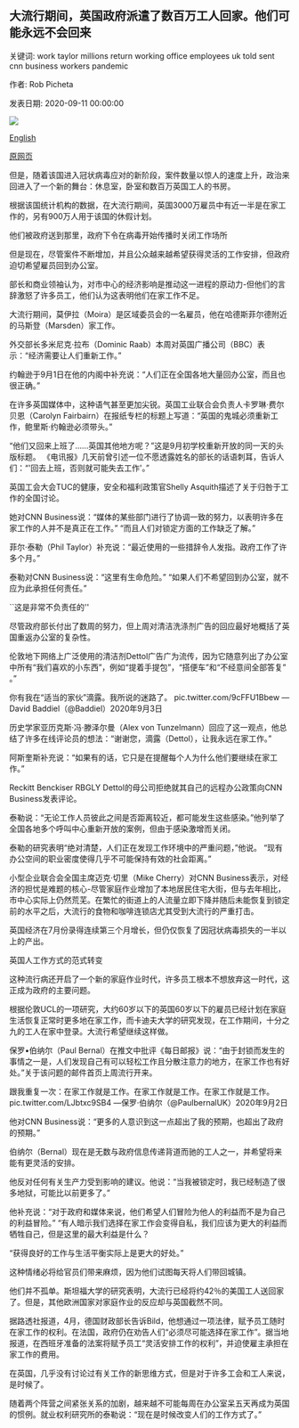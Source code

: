 ## 大流行期间，英国政府派遣了数百万工人回家。他们可能永远不会回来

关键词: work taylor millions return working office employees uk told sent cnn business workers pandemic

作者: Rob Picheta

发表日期: 2020-09-11 00:00:00

![](https://cdn.cnn.com/cnnnext/dam/assets/200910180857-london-coronavirus-economy-super-tease.jpg)

[English](The%20UK%20government%20sent%20millions%20of%20workers%20home%20during%20the%20pandemic.%20They%20may%20never%20return.md)

[原网页](https://edition.cnn.com/2020/09/11/business/uk-working-from-home-pandemic-gbr-intl/index.html)

但是，随着该国进入冠状病毒应对的新阶段，案件数量以惊人的速度上升，政治来回进入了一个新的舞台：休息室，卧室和数百万英国工人的书房。

根据该国统计机构的数据，在大流行期间，英国3000万雇员中有近一半是在家工作的，另有900万人用于该国的休假计划。

他们被政府送到那里，政府下令在病毒开始传播时关闭工作场所

但是现在，尽管案件不断增加，并且公众越来越希望获得灵活的工作安排，但政府迫切希望雇员回到办公室。

部长和商业领袖认为，对市中心的经济影响是推动这一进程的原动力-但他们的言辞激怒了许多员工，他们认为这表明他们在家工作不足。

大流行期间，莫伊拉（Moira）是区域委员会的一名雇员，他在哈德斯菲尔德附近的马斯登（Marsden）家工作。

外交部长多米尼克·拉布（Dominic Raab）本周对英国广播公司（BBC）表示：“经济需要让人们重新工作。”

约翰逊于9月1日在他的内阁中补充说：“人们正在全国各地大量回办公室，而且也很正确。”

在许多英国媒体中，这种语气甚至更加尖锐。英国工业联合会负责人卡罗琳·费尔贝恩（Carolyn Fairbairn）在报纸专栏的标题上写道：“英国的鬼城必须重新工作，鲍里斯·约翰逊必须带头。”

“他们又回来上班了……英国其他地方呢？”这是9月初学校重新开放的同一天的头版标题。 《电讯报》几天前曾引述一位不愿透露姓名的部长的话语刺耳，告诉人们：“'回去上班，否则就可能失去工作'。”

英国工会大会TUC的健康，安全和福利政策官Shelly Asquith描述了关于归咎于工作的全国讨论。

她对CNN Business说：“媒体的某些部门进行了协调一致的努力，以表明许多在家工作的人并不是真正在工作。” “而且人们对锁定方面的工作缺乏了解。”

菲尔·泰勒（Phil Taylor）补充说：“最近使用的一些措辞令人发指。政府工作了许多个月。”

泰勒对CNN Business说：“这里有生命危险。” “如果人们不希望回到办公室，就不应为此承担任何责任。”

``这是非常不负责任的''

尽管政府部长付出了数周的努力，但上周对清洁洗涤剂广告的回应最好地概括了英国重返办公室的复杂性。

伦敦地下网络上广泛使用的清洁剂Dettol广告广为流传，因为它随意列出了办公室中所有“我们喜欢的小东西”，例如“提着手提包”，“搭便车”和“不经意间全部答复” 。”

你有我在“适当的家伙”滴露。我所说的迷路了。 pic.twitter.com/9cFFU1Bbew — David Baddiel（@Baddiel）2020年9月3日

历史学家亚历克斯·冯·滕泽尔曼（Alex von Tunzelmann）回应了这一观点，他总结了许多在线评论员的想法：“谢谢您，滴露（Dettol），让我永远在家工作。”

阿斯奎斯补充说：“如果有的话，它只是在提醒每个人为什么他们要继续在家工作。”

Reckitt Benckiser RBGLY Dettol的母公司拒绝就其自己的远程办公政策向CNN Business发表评论。

泰勒说：“无论工作人员彼此之间是否距离较近，都可能发生这些感染。”他列举了全国各地多个呼叫中心重新开放的案例，但由于感染激增而关闭。

泰勒的研究表明“绝对清楚，人们正在发现工作环境中的严重问题，”他说。 “现有办公空间的职业密度使得几乎不可能保持有效的社会距离。”

小型企业联合会全国主席迈克·切里（Mike Cherry）对CNN Business表示，对经济的担忧是难题的核心-尽管家庭作业增加了本地居民住宅大街，但与去年相比，市中心实际上仍然荒芜。在繁忙的街道上的人流量立即下降并随后未能恢复到锁定前的水平之后，大流行的食物和咖啡连锁店尤其受到大流行的严重打击。

英国经济在7月份录得连续第三个月增长，但仍仅恢复了因冠状病毒损失的一半以上的产出。

英国人工作方式的范式转变

这种流行病还开启了一个新的家庭作业时代，许多员工根本不想放弃这一时代，这正成为政府的主要问题。

根据伦敦UCL的一项研究，大约60岁以下的英国60岁以下的雇员已经计划在家庭生活恢复正常时更多地在家工作，而卡迪夫大学的研究发现，在工作期间，十分之九的工人在家中登录。大流行希望继续这样做。

保罗•伯纳尔（Paul Bernal）在推文中批评《每日邮报》说：“由于封锁而发生的事情之一是，人们发现自己有可以轻松工作且分散注意力的地方，在家工作也有好处。”关于该问题的邮件首页上周流行开来。

跟我重复一次：在家工作就是工作。在家工作就是工作。在家工作就是工作。 pic.twitter.com/LJbtxc9SB4 —保罗·伯纳尔（@PaulbernalUK）2020年9月2日

他对CNN Business说：“更多的人意识到这一点超出了我的预期，也超出了政府的预期。”

伯纳尔（Bernal）现在是无数与政府信息传递背道而驰的工人之一，并希望将来能有更灵活的安排。

他反对任何有关生产力受到影响的建议。他说：“当我被锁定时，我已经制造了很多地狱，可能比以前更多了。”

他补充说：“对于政府和媒体来说，他们希望人们冒险为他人的利益而不是为自己的利益冒险。” “有人暗示我们选择在家工作会变得自私，我们应该为更大的利益而牺牲自己，但是这里的最大利益是什么？

“获得良好的工作与生活平衡实际上是更大的好处。”

这种情绪必将给官员们带来麻烦，因为他们试图每天将人们带回城镇。

他们并不孤单。斯坦福大学的研究表明，大流行已经将约42％的美国工人送回家了。但是，其他欧洲国家对家庭作业的反应却与英国截然不同。

据路透社报道，4月，德国财政部长告诉Bild，他想通过一项法律，赋予员工随时在家工作的权利。在法国，政府仍在劝告人们“必须尽可能选择在家工作”。据当地报道，在西班牙准备的法案将赋予员工“灵活安排工作的权利”，并迫使雇主承担在家工作的费用。

在英国，几乎没有讨论过有关工作的新思维方式，但是对于许多工会和工人来说，是时候了。

随着两个阵营之间紧张关系的加剧，越来越不可能每周在办公室呆五天再成为英国的惯例。就业权利研究所的泰勒说：“现在是时候改变人们的工作方式了。”